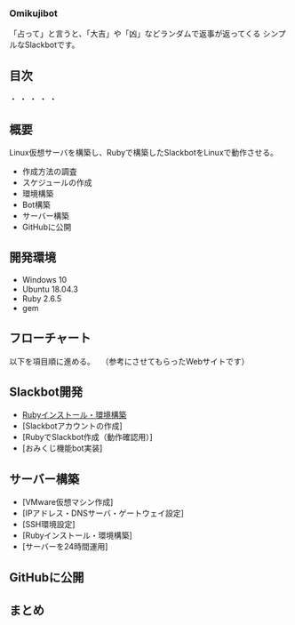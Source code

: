 ### Omikujibot

「占って」と言うと、「大吉」や「凶」などランダムで返事が返ってくる
シンプルなSlackbotです。

## 目次

・
・
・
・
・

## 概要

Linux仮想サーバを構築し、Rubyで構築したSlackbotをLinuxで動作させる。

 - 作成方法の調査
 - スケジュールの作成
 - 環境構築
 - Bot構築
 - サーバー構築
 - GitHubに公開

## 開発環境

 - Windows 10
 - Ubuntu 18.04.3
 - Ruby 2.6.5
 - gem 

## フローチャート

以下を項目順に進める。
　（参考にさせてもらったWebサイトです）

## Slackbot開発

 - [Rubyインストール・環境構築](https://techacademy.jp/magazine/7056
)
 - [Slackbotアカウントの作成]
 - [RubyでSlackbot作成（動作確認用）]
 - [おみくじ機能bot実装]

## サーバー構築

 - [VMware仮想マシン作成]
 - [IPアドレス・DNSサーバ・ゲートウェイ設定]
 - [SSH環境設定]
 - [Rubyインストール・環境構築]
 - [サーバーを24時間運用]

## GitHubに公開


## まとめ
